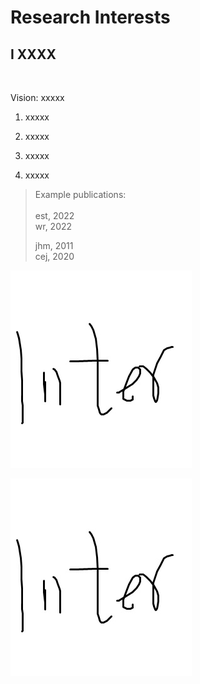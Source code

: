 # Research Interests

## I XXXX

<br>
<p style="text-align:justify; text-justify:inter-ideograph;">Vision: xxxxx</p>   
<ol>

<li><p style="text-align:justify; text-justify:inter-ideograph;">xxxxx</p></li>      
<li><p style="text-align:justify; text-justify:inter-ideograph;">xxxxx</p></li>    
<li><p style="text-align:justify; text-justify:inter-ideograph;">xxxxx</p></li>    
<li><p style="text-align:justify; text-justify:inter-ideograph;">xxxxx</p></li>
</ol> 
<blockquote> 
Example publications:<br><br>
est, 2022<br>
wr, 2022<br>

jhm, 2011<br>
cej, 2020<br>

</blockquote>

![Interests 1](./interest1.jpg)

<img src="./interest1.jpg" alt="Interests 1">
